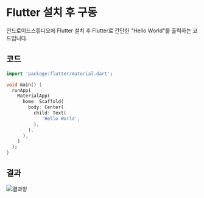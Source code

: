 #  Flutter 설치 후 구동

안드로이드스튜디오에 Flutter 설치 후 
Flutter로 간단한 "Hello World"를 출력하는 코드입니다.    

## 코드

```dart
import 'package:flutter/material.dart';

void main() {
  runApp(
    MaterialApp(
      home: Scaffold(
        body: Center(
          child: Text(
             'Hello World',
          ),
        ),
      ),
    )
  );
}
```

## 결과
![결과창](./ddfdkf.png)
